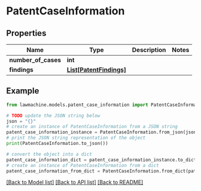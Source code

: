 # PatentCaseInformation


## Properties

Name | Type | Description | Notes
------------ | ------------- | ------------- | -------------
**number_of_cases** | **int** |  | 
**findings** | [**List[PatentFindings]**](PatentFindings.md) |  | 

## Example

```python
from lawmachine.models.patent_case_information import PatentCaseInformation

# TODO update the JSON string below
json = "{}"
# create an instance of PatentCaseInformation from a JSON string
patent_case_information_instance = PatentCaseInformation.from_json(json)
# print the JSON string representation of the object
print(PatentCaseInformation.to_json())

# convert the object into a dict
patent_case_information_dict = patent_case_information_instance.to_dict()
# create an instance of PatentCaseInformation from a dict
patent_case_information_from_dict = PatentCaseInformation.from_dict(patent_case_information_dict)
```
[[Back to Model list]](../README.md#documentation-for-models) [[Back to API list]](../README.md#documentation-for-api-endpoints) [[Back to README]](../README.md)


